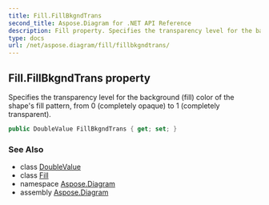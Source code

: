 ```yaml
---
title: Fill.FillBkgndTrans
second_title: Aspose.Diagram for .NET API Reference
description: Fill property. Specifies the transparency level for the background fill color of the shapes fill pattern from 0 completely opaque to 1 completely transparent
type: docs
url: /net/aspose.diagram/fill/fillbkgndtrans/
---
```

## Fill.FillBkgndTrans property

Specifies the transparency level for the background (fill) color of the shape's fill pattern, from 0 (completely opaque) to 1 (completely transparent).

```csharp
public DoubleValue FillBkgndTrans { get; set; }
```

### See Also

* class [DoubleValue](../../doublevalue/)
* class [Fill](../)
* namespace [Aspose.Diagram](../../fill/)
* assembly [Aspose.Diagram](../../../)



